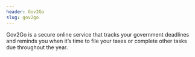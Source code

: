 ```yaml
---
header: Gov2Go
slug: gov2go
---
```

Gov2Go is a secure online service that tracks your government deadlines and reminds you when it’s time to file your taxes or complete other tasks due throughout the year.